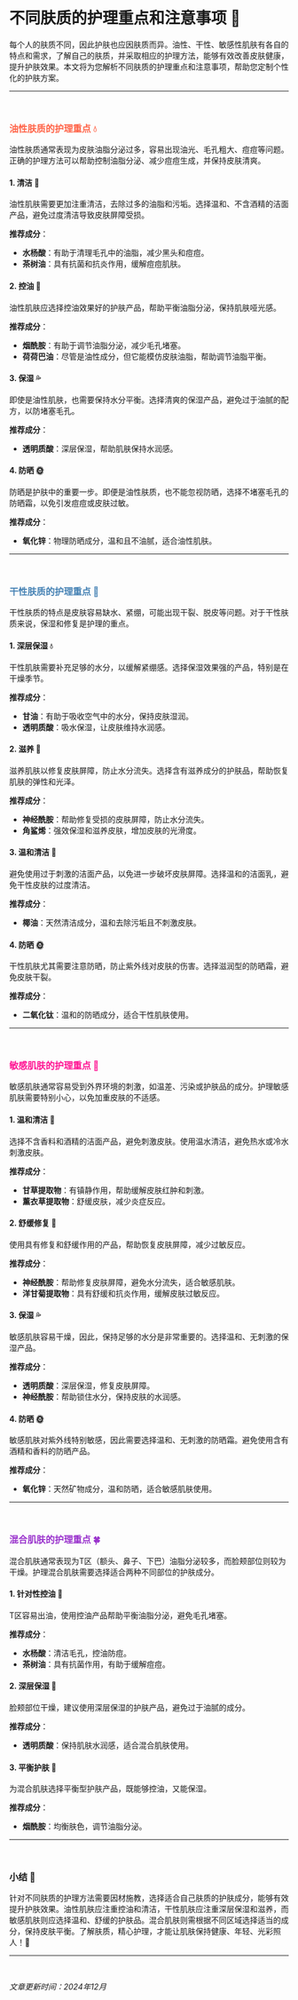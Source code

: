 # 不同肤质的护理重点和注意事项 💖

每个人的肤质不同，因此护肤也应因肤质而异。油性、干性、敏感性肌肤有各自的特点和需求，了解自己的肤质，并采取相应的护理方法，能够有效改善皮肤健康，提升护肤效果。本文将为您解析不同肤质的护理重点和注意事项，帮助您定制个性化的护肤方案。

---
<br>

### <span style="color:#FF6347;">油性肤质的护理重点 💧</span>

油性肤质通常表现为皮肤油脂分泌过多，容易出现油光、毛孔粗大、痘痘等问题。正确的护理方法可以帮助控制油脂分泌、减少痘痘生成，并保持皮肤清爽。

#### 1. **清洁** 🧴
油性肌肤需要更加注重清洁，去除过多的油脂和污垢。选择温和、不含酒精的洁面产品，避免过度清洁导致皮肤屏障受损。

**推荐成分**：
- **水杨酸**：有助于清理毛孔中的油脂，减少黑头和痘痘。
- **茶树油**：具有抗菌和抗炎作用，缓解痘痘肌肤。

#### 2. **控油** 🌿
油性肌肤应选择控油效果好的护肤产品，帮助平衡油脂分泌，保持肌肤哑光感。

**推荐成分**：
- **烟酰胺**：有助于调节油脂分泌，减少毛孔堵塞。
- **荷荷巴油**：尽管是油性成分，但它能模仿皮肤油脂，帮助调节油脂平衡。

#### 3. **保湿** 💦
即使是油性肌肤，也需要保持水分平衡。选择清爽的保湿产品，避免过于油腻的配方，以防堵塞毛孔。

**推荐成分**：
- **透明质酸**：深层保湿，帮助肌肤保持水润感。

#### 4. **防晒** 🌞
防晒是护肤中的重要一步。即便是油性肤质，也不能忽视防晒，选择不堵塞毛孔的防晒霜，以免引发痘痘或皮肤过敏。

**推荐成分**：
- **氧化锌**：物理防晒成分，温和且不油腻，适合油性肌肤。

---
<br>

### <span style="color:#4682B4;">干性肤质的护理重点 🌸</span>

干性肤质的特点是皮肤容易缺水、紧绷，可能出现干裂、脱皮等问题。对于干性肤质来说，保湿和修复是护理的重点。

#### 1. **深层保湿** 💧
干性肌肤需要补充足够的水分，以缓解紧绷感。选择保湿效果强的产品，特别是在干燥季节。

**推荐成分**：
- **甘油**：有助于吸收空气中的水分，保持皮肤湿润。
- **透明质酸**：吸水保湿，让皮肤维持水润感。

#### 2. **滋养** 🌱
滋养肌肤以修复皮肤屏障，防止水分流失。选择含有滋养成分的护肤品，帮助恢复肌肤的弹性和光泽。

**推荐成分**：
- **神经酰胺**：帮助修复受损的皮肤屏障，防止水分流失。
- **角鲨烯**：强效保湿和滋养皮肤，增加皮肤的光滑度。

#### 3. **温和清洁** 🧼
避免使用过于刺激的洁面产品，以免进一步破坏皮肤屏障。选择温和的洁面乳，避免干性皮肤的过度清洁。

**推荐成分**：
- **椰油**：天然清洁成分，温和去除污垢且不刺激皮肤。

#### 4. **防晒** 🌞
干性肌肤尤其需要注意防晒，防止紫外线对皮肤的伤害。选择滋润型的防晒霜，避免皮肤干裂。

**推荐成分**：
- **二氧化钛**：温和的防晒成分，适合干性肌肤使用。

---
<br>

### <span style="color:#FF1493;">敏感肌肤的护理重点 🌸</span>

敏感肌肤通常容易受到外界环境的刺激，如温差、污染或护肤品的成分。护理敏感肌肤需要特别小心，以免加重皮肤的不适感。

#### 1. **温和清洁** 🧴
选择不含香料和酒精的洁面产品，避免刺激皮肤。使用温水清洁，避免热水或冷水刺激皮肤。

**推荐成分**：
- **甘草提取物**：有镇静作用，帮助缓解皮肤红肿和刺激。
- **薰衣草提取物**：舒缓皮肤，减少炎症反应。

#### 2. **舒缓修复** 🌿
使用具有修复和舒缓作用的产品，帮助恢复皮肤屏障，减少过敏反应。

**推荐成分**：
- **神经酰胺**：帮助修复皮肤屏障，避免水分流失，适合敏感肌肤。
- **洋甘菊提取物**：具有舒缓和抗炎作用，缓解皮肤过敏反应。

#### 3. **保湿** 💦
敏感肌肤容易干燥，因此，保持足够的水分是非常重要的。选择温和、无刺激的保湿产品。

**推荐成分**：
- **透明质酸**：深层保湿，修复皮肤屏障。
- **神经酰胺**：帮助锁住水分，保持皮肤的水润感。

#### 4. **防晒** 🌞
敏感肌肤对紫外线特别敏感，因此需要选择温和、无刺激的防晒霜。避免使用含有酒精和香料的防晒产品。

**推荐成分**：
- **氧化锌**：天然矿物成分，温和防晒，适合敏感肌肤使用。

---
<br>

### <span style="color:#9932CC;">混合肌肤的护理重点 🍀</span>

混合肌肤通常表现为T区（额头、鼻子、下巴）油脂分泌较多，而脸颊部位则较为干燥。护理混合肌肤需要选择适合两种不同部位的护肤成分。

#### 1. **针对性控油** 🧴
T区容易出油，使用控油产品帮助平衡油脂分泌，避免毛孔堵塞。

**推荐成分**：
- **水杨酸**：清洁毛孔，控油防痘。
- **茶树油**：具有抗菌作用，有助于缓解痘痘。

#### 2. **深层保湿** 🌱
脸颊部位干燥，建议使用深层保湿的护肤产品，避免过于油腻的成分。

**推荐成分**：
- **透明质酸**：保持肌肤水润感，适合混合肌肤使用。

#### 3. **平衡护肤** 🌟
为混合肌肤选择平衡型护肤产品，既能够控油，又能保湿。

**推荐成分**：
- **烟酰胺**：均衡肤色，调节油脂分泌。

---
<br>

### **小结** 💖

针对不同肤质的护理方法需要因材施教，选择适合自己肤质的护肤成分，能够有效提升护肤效果。油性肌肤应注重控油和清洁，干性肌肤应注重深层保湿和滋养，而敏感肌肤则应选择温和、舒缓的护肤品。混合肌肤则需根据不同区域选择适当的成分，保持皮肤平衡。了解肤质，精心护理，才能让肌肤保持健康、年轻、光彩照人！🌟

---
<br>

*文章更新时间：2024年12月*